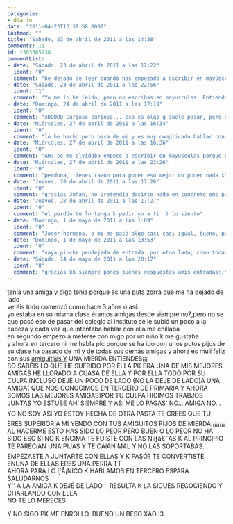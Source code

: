 ```yaml
---
categories:
- diario
date: "2011-04-23T13:38:58.000Z"
lastmod: ""
title: "Sábado, 23 de abril de 2011 a las 14:38"
comments: 11
id: 1303565938
commentList:
- date: "Sábado, 23 de abril de 2011 a las 17:22"
  ident: "0"
  comment: "he dejado de leer cuando has empezado a escribir en mayúsculas."
- date: "Sábado, 23 de abril de 2011 a las 22:56"
  ident: "1"
  comment: "Yo me lo he leido, pero no escribas en mayusculas. Entiendo que al escribirlo te has irritado y lo has querido expresar de alguna manera, pero al hacerlo asi resulta complicado de leer\n\nAmigas asi las habra toda la vida, la cosa es ir descubriendolas a tiempo para buscar unas de verdad"
- date: "Domingo, 24 de abril de 2011 a las 17:19"
  ident: "0"
  comment: "xDDDDD Curioso curioso... eso es algo q suele pasar, pero decirle de todo de modo q ni ella te oiga sirve para menos q para nada, aunq claro, he leido bien? En tercero... en tercero es algo complejo dialogar con la gente, siempre lo ha sido, mas aun tan temprano... aunq lo q yo hubiere hecho es decirle lo q sientes sin insultos y cara a cara xD"
- date: "Miércoles, 27 de abril de 2011 a las 16:34"
  ident: "0"
  comment: "lo he hecho pero pasa de mi y es muy complicado hablar con ella.\npor cierto si solo algunas personas( como comentarista 1,ya te vale ...) solo van a poner que dejaste de leer a las mayúsculas mejor no pongas nada."
- date: "Miércoles, 27 de abril de 2011 a las 16:36"
  ident: "0"
  comment: "AH¡ se me olvidaba empecé a escribir en mayúsculas porque pulsé el botón sin querer xd :P pero si has acertado me alteré"
- date: "Miércoles, 27 de abril de 2011 a las 23:26"
  ident: "0"
  comment: "perdona, tienes razón para poner eso mejor no poner nada xD. \nbueno ignorando lo de las mayúsculas... bah pasa de esa tía que solo te habla para saludarte, ella se lo pierde."
- date: "Jueves, 28 de abril de 2011 a las 17:26"
  ident: "0"
  comment: "gracias Johan, no pretendía decirte nada en concreto ems para que no pienses mal de mi :)"
- date: "Jueves, 28 de abril de 2011 a las 17:27"
  ident: "0"
  comment: "el perdón te lo tengo k pedir yo a ti :) lo siento"
- date: "Domingo, 1 de mayo de 2011 a las 1:09"
  ident: "0"
  comment: "Joder hermana, a mi me pasó algo casi casi igual, bueno, pero ella sigue pegada a mí que es distinto a lo tuyo. Yo también lo pasé fatal y cuando deje de vivir aquí borraré todo el contacto que tenga con ella, porque gracias a ella todos se alejaron de mí, porque la odiaban y yo no lo sabía o_o es frustrante...\nNo te deprimas por una persona, sé que al empezar a hablar te calientas y ya no paras porque a mí, como ya te he dicho, me pasó, pero pasa de ella, borrón y cuenta nueva. Y si te quieres desahogar píllala un día como quien no quiere la cosa y cuando salga el tema de vuestra pasada amistad, SE LO SUELTAS TODO!! y fin. Seguro que después de desahogarte te sientes como la puta ama, y que la jodan a esa zorra!!!\nes más.. creo que voy a hacerlo yo misma í‚Â·_í‚Â· \nBye xD"
- date: "Domingo, 1 de mayo de 2011 a las 13:53"
  ident: "0"
  comment: "vaya pinche pendejada de entrada. por otro lado, como todas las de esta pagina del diario we!"
- date: "Sábado, 14 de mayo de 2011 a las 20:17"
  ident: "0"
  comment: "gracias kb siempre pones buenas respuestas amis entradas:)\ny tu cocos o como tellamaes si no te gusta nada de esto tote metas con nadie porque nadie te ha hecho nada"
---
```


tenía una amiga y digo tenía porque es una puta zorra que me ha dejado de lado  
veréis todo comenzó como hace 3 años o así:  
yo estaba en su misma clase éramos amigas desde siempre no?,pero no se que pasó eso de pasar del colegio al instituto se le subió un poco a la cabeza y cada vez que intentaba hablar con ella me chillaba   
en segundo empezó a meterse con migo por un niño k me gustaba  
y ahora en tercero ni me habla pk: porque se ha ido con unos putos pijos de su clase ha pasado de mi y de todas sus demás amigas  y ahora es muii feliz con sus amiguit@s.Y UNA MIERDA ENTIENDES¡¡¡  
SO SABÉIS LO QUE HE SUFRIDO POR ELLA PK ERA UNA DE MIS MEJORES AMIGAS HE LLORADO A CUASA DE ELLA Y POR ELLA TODO POR SU CULPA INCLUSO DEJÉ UN POCO DE LADO (NO LA DEJÉ DE LADO)A UNA AMIGA( QUE  NOS CONOCIMOS EN TERCERO DE PRIMARIA Y AHORA SOMOS LAS MEJORES AMIGAS)POR TU CULPA HICIMOS TRABJOS JUNTAS YO ESTUBE AHí SIEMPRE Y ASí ME LO PAGAS\' NO... AMIGA NO... YO NO SOY ASí YO ESTOY HECHA DE OTRA PASTA TE CREES QUE TU ERES SUPERIOR A MI YENDO CON TUS AMIGUITOS  PIJOS DE MIERDA¡¡¡¡¡¡¡¡   
AL HACERME ESTO HAS SIDO LO PEOR PERO BUEN O LO PEOR NO HA SIDO ESO SI NO K ENCIMA TE FUISTE CON LAS NIíƒâ€˜AS K AL PRINCIPIO TE PARECíAN UNA PIJAS Y TE CAíAN MAL Y NO LAS SOPORTABAS.  
EMPEZASTE A JUNTARTE CON ELLAS Y K PASÓ? TE CONVERTISTE ENUNA DE ELLAS  ERES UNA PERRA TT   
AHORA PARA LO íƒÅ¡NICO K HABLAMOS EN TERCERO ESPARA SALUDARNOS  
Y\'\' A LA AMIGA K DEJÉ DE LADO \'\' RESULTA K LA SIGUES RECOGIENDO Y CHARLANDO CON ELLA  
NO TE LO MERECES   
  
Y NO SIGO PK ME ENROLLO. BUENO UN BESO.XAO :3